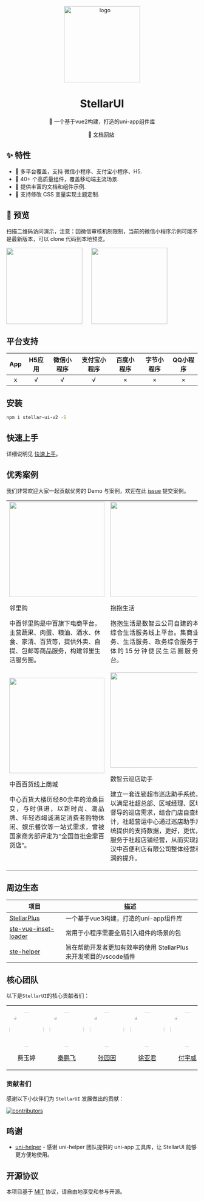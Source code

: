 <p align="center">
    <img alt="logo" src="https://image.whzb.com/chain/StellarUI/logo.png" width="200">
</p>
<h1 align="center">StellarUI</h1>

<p align="center">📱 一个基于vue2构建，打造的uni-app组件库</p>

<p align="center">
  🚀 <a href="https://stellar-ui.intecloud.com.cn/pc/index/index">文档网站</a>&nbsp;

## ✨ 特性

- 🎯 多平台覆盖，支持 微信小程序、支付宝小程序、H5.
- 🚀 40+ 个高质量组件，覆盖移动端主流场景.
- 📖 提供丰富的文档和组件示例.
- 🎨 支持修改 CSS 变量实现主题定制.

## 📱 预览

扫描二维码访问演示，注意：因微信审核机制限制，当前的微信小程序示例可能不是最新版本，可以 clone 代码到本地预览。

<p style="display:flex;gap:24px">
<img src="https://image.whzb.com/chain/StellarUI/%E5%BE%AE%E4%BF%A1.jpg" width="200" height="200"/>
<img src="https://image.whzb.com/chain/StellarUI/%E6%94%AF%E4%BB%98%E5%AE%9D.png" width="200" height="200" />
</p>

## 平台支持

|App|H5应用	|微信小程序	|支付宝小程序	|百度小程序	|字节小程序	|QQ小程序	|
|:-:|:-:	|:-:		|:-:		|:-:		|:-:		|:-:		|
|x	|√		|√			|√			|×			|×			|×			|

## 安装

```bash [npm]
npm i stellar-ui-v2 -S
```

## 快速上手

详细说明见 [快速上手](https://stellar-ui.intecloud.com.cn/pc/index/index?name=handbook-%E5%BF%AB%E9%80%9F%E4%B8%8A%E6%89%8B)。

  
## 优秀案例

我们非常欢迎大家一起贡献优秀的 Demo 与案例，欢迎在此 [issue](https://github.com/wuhanshuzhiyun/StellarUI/issues/1) 提交案例。

<table boder="0">
	<tr>
		<td>
			<img width="250" src="https://image.whzb.com/chain/StellarUI/头像/邻里购.png" />
			<p>邻里购</p>
			<p>中百邻里购是中百旗下电商平台，主营蔬果、肉蛋、粮油、酒水、休食、家清、百货等，提供外卖、自提、包邮等商品服务，构建邻里生活服务圈。</p>
		</td>
		<td>
			<img width="250" src="https://image.whzb.com/chain/StellarUI/头像/百荟.png" />
			<p>抱抱生活</p>
			<p align="justify">抱抱生活是数智云公司自建的本地综合生活服务线上平台。集商业服务、生活服务、政务综合服务于一体的15分钟便民生活圈服务平台。&ensp;&ensp;&ensp;&ensp;&ensp;&ensp;&ensp;&ensp;&ensp;&ensp;</p>
		</td>
	</tr>
	<tr>
		<td>
			<img width="250" src="https://image.whzb.com/chain/StellarUI/头像/中百百货.png" />
			<p>中百百货线上商城</p>
			<p align="justify">中心百货大楼历经80余年的沧桑巨变，与时俱进，以新时尚、潮品牌、年轻态竭诚满足消费者购物休闲、娱乐餐饮等一站式需求，曾被国家商务部评定为“全国首批金鼎百货店”。&ensp;&ensp;&ensp;&ensp;&ensp;&ensp;&ensp;&ensp;&ensp;&ensp;&ensp;&ensp;&ensp;</p>
			<div>&ensp;</div>
		</td>
		<td>
			<img width="250" src="https://image.whzb.com/chain/StellarUI/头像/数智云巡店助手.png" />
			<p>数智云巡店助手</p>
			<p>建立一套连锁超市巡店助手系统，以满足社超总部、区域经理、区域督导的巡店需求，结合门店自查统计，社超营运中心通过巡店助手系统提供的支持数据，更好，更优，服务于社超店铺经营，从而实现武汉中百便利店有限公司整体经营利润的提升。</p>
		</td>
	</tr>
</table>

## 周边生态

| 项目																					| 描述														|
| ---																					| ---														|
|[StellarPlus](https://stellar-ui.intecloud.com.cn/plus/#/)								| 一个基于vue3构建，打造的uni-app组件库							|
|[ste-vue-inset-loader](https://github.com/wuhanshuzhiyun/ste-vue-inset-loader)			|常用于小程序需要全局引入组件的场景的包							|
|[ste-helper](https://marketplace.visualstudio.com/items?itemName=StellarUI.ste-helper)	|旨在帮助开发者更加有效率的使用 StellarPlus来开发项目的vscode插件	|


## 核心团队
以下是`StellarUI`的核心贡献者们：

<table  border="0">
<tr>
	<td>
		<p>
			<a>
				<img  width="90" height="90" style="border-radius:50%" src="https://image.whzb.com/chain/StellarUI/头像/费玉婷.png" />
			</a>
		</p>
		<p align="center">
			<a>费玉婷</a>
		</p>
	</td>
	<td>
		<p>
			<a target="_blank" href="https://github.com/HEXIAYUE">
				<img  width="90" height="90" style="border-radius:50%" src="https://image.whzb.com/chain/StellarUI/头像/秦鹏飞.png" />
			</a>
		</p>
		<p align="center">
			<a target="_blank" href="https://github.com/HEXIAYUE">秦鹏飞</a>
		</p>
	</td>
	<td>
		<p>
			<a target="_blank" href="https://github.com/zyydfaglory">
				<img  width="90" height="90" style="border-radius:50%" src="https://image.whzb.com/chain/StellarUI/头像/张园因.png" />
			</a>
		</p>
		<p align="center">
			<a target="_blank" href="https://github.com/zyydfaglory">张园因</a>
		</p>
	</td>
	<td>
		<p>
			<a target="_blank" href="https://github.com/woyou0712">
				<img  width="90" height="90" style="border-radius:50%" src="https://image.whzb.com/chain/StellarUI/头像/徐亚君.png" />
			</a>
		</p>
		<p align="center">
			<a target="_blank" href="https://github.com/woyou0712">徐亚君</a>
		</p>
	</td>
	<td>
		<p>
			<a target="_blank" href="https://github.com/fxxisme">
				<img  width="90" height="90" style="border-radius:50%" src="https://image.whzb.com/chain/StellarUI/头像/付宇威.png" />
			</a>
		</p>
		<p align="center">
			<a target="_blank" href="https://github.com/fxxisme">付宇威</a>
		</p>
	</td>
	<td>
		<p>
			<a>
				<img  width="90" height="90" style="border-radius:50%" src="https://image.whzb.com/chain/StellarUI/头像/鲍思睿.png" />
			</a>
		</p>
		<p align="center">
			<a>鲍思睿</a>
		</p>
	</td>
	<td>
		<p>
			<a>
				<img  width="90" height="90" style="border-radius:50%" src="https://image.whzb.com/chain/StellarUI/头像/齐巍.png" />
			</a>
		</p>
		<p align="center">
			<a>齐巍</a>
		</p>
	</td>
</tr>
</table>

### 贡献者们

感谢以下小伙伴们为 `StellarUI` 发展做出的贡献：

<a href="https://github.com/wuhanshuzhiyun/stellar-ui/graphs/contributors">
  <img src="https://contrib.rocks/image?repo=wuhanshuzhiyun/stellar-ui" alt="contributors">
</a>

## 鸣谢
- [uni-helper](https://github.com/uni-helper) - 感谢 uni-helper 团队提供的 uni-app 工具库，让 StellarUI 能够更方便地使用。


## 开源协议

本项目基于 [MIT](https://zh.wikipedia.org/wiki/MIT%E8%A8%B1%E5%8F%AF%E8%AD%89) 协议，请自由地享受和参与开源。